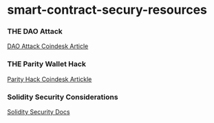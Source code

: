 # smart-contract-secury-resources

### THE DAO Attack
[DAO Attack Coindesk Article](https://www.coindesk.com/understanding-dao-hack-journalists/)

### THE Parity Wallet Hack
[Parity Hack Coindesk Artickle](https://www.coindesk.com/30-million-ether-reported-stolen-parity-wallet-breach/)

### Solidity Security Considerations
[Solidity Security Docs](https://solidity.readthedocs.io/en/latest/security-considerations.html)
